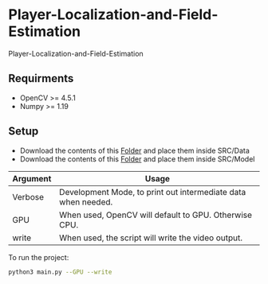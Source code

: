 # Player-Localization-and-Field-Estimation
Player-Localization-and-Field-Estimation

## Requirments

- OpenCV >= 4.5.1  
- Numpy >= 1.19

## Setup
- Download the contents of this [Folder](https://drive.google.com/drive/folders/11KnQ3_e4tMpHY8YDdH5GY0REZhYtqnL6?usp=sharing) and place them inside SRC/Data   
- Download the contents of this [Folder](https://drive.google.com/drive/folders/15UXxo1Gp6eQcoIzsx1m64aP6EHvHs1wp?usp=sharing) and place them inside SRC/Model 


| Argument | Usage |
| ------ | ------ |
| Verbose | Development Mode, to print out intermediate data when needed. |
| GPU | When used, OpenCV will default to GPU. Otherwise CPU. |
| write | When used, the script will write the video output. |


To run the project:

```sh
python3 main.py --GPU --write
```


